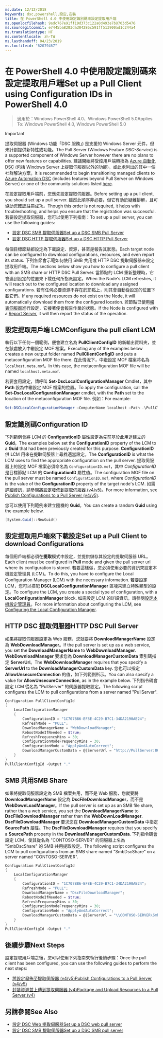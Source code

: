 ```yaml
---
ms.date: 12/12/2018
keywords: dsc,powershell,設定,安裝
title: 在 PowerShell 4.0 中使用設定識別碼來設定提取用戶端
ms.openlocfilehash: 9adc767e91ff19d373c122a0d493e7b8703d5476
ms.sourcegitcommit: e7445ba8203da304286c591ff513900ad1c244a4
ms.translationtype: HT
ms.contentlocale: zh-TW
ms.lasthandoff: 04/23/2019
ms.locfileid: "62079467"
---
```

# <a name="set-up-a-pull-client-using-configuration-ids-in-powershell-40"></a><span data-ttu-id="84301-103">在 PowerShell 4.0 中使用設定識別碼來設定提取用戶端</span><span class="sxs-lookup"><span data-stu-id="84301-103">Set up a Pull Client using Configuration IDs in PowerShell 4.0</span></span>

><span data-ttu-id="84301-104">適用於：Windows PowerShell 4.0、Windows PowerShell 5.0</span><span class="sxs-lookup"><span data-stu-id="84301-104">Applies To: Windows PowerShell 4.0, Windows PowerShell 5.0</span></span>

> [!IMPORTANT]
> <span data-ttu-id="84301-105">提取伺服器 (Windows 功能「DSC 服務」) 是支援的 Windows Server 元件，但未計劃提供新特性或功能。</span><span class="sxs-lookup"><span data-stu-id="84301-105">The Pull Server (Windows Feature *DSC-Service*) is a supported component of Windows Server however there are no plans to offer new features or capabilities.</span></span> <span data-ttu-id="84301-106">建議開始將受控用戶端轉換為 [Azure 自動化 DSC](/azure/automation/automation-dsc-getting-started) (包括 Windows Server 上提取伺服器以外的功能)，或[此處](pullserver.md#community-solutions-for-pull-service)列出的其中一個社群解決方案。</span><span class="sxs-lookup"><span data-stu-id="84301-106">It is recommended to begin transitioning managed clients to [Azure Automation DSC](/azure/automation/automation-dsc-getting-started) (includes features beyond Pull Server on Windows Server) or one of the community solutions listed [here](pullserver.md#community-solutions-for-pull-service).</span></span>

<span data-ttu-id="84301-107">在設定提取用戶端前，您應先設定提取伺服器。</span><span class="sxs-lookup"><span data-stu-id="84301-107">Before setting up a pull client, you should set up a pull server.</span></span> <span data-ttu-id="84301-108">雖然此順序非必要，但它有助於疑難排解，且可協助您確認註冊成功。</span><span class="sxs-lookup"><span data-stu-id="84301-108">Though this order is not required, it helps with troubleshooting, and helps you ensure that the registration was successful.</span></span> <span data-ttu-id="84301-109">若要設定提取伺服器，您可以使用下列指南：</span><span class="sxs-lookup"><span data-stu-id="84301-109">To set up a pull server, you can use the following guides:</span></span>

- [<span data-ttu-id="84301-110">設定 DSC SMB 提取伺服器</span><span class="sxs-lookup"><span data-stu-id="84301-110">Set up a DSC SMB Pull Server</span></span>](pullServerSmb.md)
- [<span data-ttu-id="84301-111">設定 DSC HTTP 提取伺服器</span><span class="sxs-lookup"><span data-stu-id="84301-111">Set up a DSC HTTP Pull Server</span></span>](pullServer.md)

<span data-ttu-id="84301-112">每個目標節點都設定為下載設定、資源，甚至是報告其狀態。</span><span class="sxs-lookup"><span data-stu-id="84301-112">Each target node can be configured to download configurations, resources, and even report its status.</span></span> <span data-ttu-id="84301-113">下列各節會示範如何使用 SMB 共用或 HTTP DSC 提取伺服器來設定提取用戶端。</span><span class="sxs-lookup"><span data-stu-id="84301-113">The sections below show you how to configure a pull client with an SMB share or HTTP DSC Pull Server.</span></span> <span data-ttu-id="84301-114">當節點的 LCM 重新整理時，它會連到設定的位置來下載任何所指派設定。</span><span class="sxs-lookup"><span data-stu-id="84301-114">When the Node's LCM refreshes, it will reach out to the configured location to download any assigned configurations.</span></span> <span data-ttu-id="84301-115">若有任何必要資源不存在於節點上，則其會自動從設定的位置下載它們。</span><span class="sxs-lookup"><span data-stu-id="84301-115">If any required resources do not exist on the Node, it will automatically download them from the configured location.</span></span> <span data-ttu-id="84301-116">若節點已使用[報表伺服器](reportServer.md)進行設定，它接著便會報告作業的狀態。</span><span class="sxs-lookup"><span data-stu-id="84301-116">If the Node is configured with a [Report Server](reportServer.md), it will then report the status of the operation.</span></span>

## <a name="configure-the-pull-client-lcm"></a><span data-ttu-id="84301-117">設定提取用戶端 LCM</span><span class="sxs-lookup"><span data-stu-id="84301-117">Configure the pull client LCM</span></span>

<span data-ttu-id="84301-118">執行以下任何一個範例，便會建立名為 **PullClientConfigID** 的新輸出資料夾，並在該處放入中繼設定 MOF 檔案。</span><span class="sxs-lookup"><span data-stu-id="84301-118">Executing any of the examples below creates a new output folder named **PullClientConfigID** and puts a metaconfiguration MOF file there.</span></span> <span data-ttu-id="84301-119">在此情況下，中繼設定 MOF 檔案將名為 `localhost.meta.mof`。</span><span class="sxs-lookup"><span data-stu-id="84301-119">In this case, the metaconfiguration MOF file will be named `localhost.meta.mof`.</span></span>

<span data-ttu-id="84301-120">若要套用設定，請呼叫 **Set-DscLocalConfigurationManager** Cmdlet，其中 **Path** 設為中繼設定 MOF 檔案的位置。</span><span class="sxs-lookup"><span data-stu-id="84301-120">To apply the configuration, call the **Set-DscLocalConfigurationManager** cmdlet, with the **Path** set to the location of the metaconfiguration MOF file.</span></span> <span data-ttu-id="84301-121">例如：</span><span class="sxs-lookup"><span data-stu-id="84301-121">For example:</span></span>

```powershell
Set-DSCLocalConfigurationManager –ComputerName localhost –Path .\PullClientConfigId –Verbose.
```

## <a name="configuration-id"></a><span data-ttu-id="84301-122">設定識別碼</span><span class="sxs-lookup"><span data-stu-id="84301-122">Configuration ID</span></span>

<span data-ttu-id="84301-123">下列範例會將 LCM 的 **ConfigurationID** 屬性設定為先前基於此用途建立的 **Guid**。</span><span class="sxs-lookup"><span data-stu-id="84301-123">The examples below set the **ConfigurationID** property of the LCM to a **Guid** that had been previously created for this purpose.</span></span> <span data-ttu-id="84301-124">**ConfigurationID** 供 LCM 用來在提取伺服器上尋找適當設定。</span><span class="sxs-lookup"><span data-stu-id="84301-124">The **ConfigurationID** is what the LCM uses to find the appropriate configuration on the pull server.</span></span> <span data-ttu-id="84301-125">提取伺服器上的設定 MOF 檔案必須命名為 `ConfigurationID.mof`，其中 *ConfigurationID* 是目標節點 LCM 的 **ConfigurationID** 屬性值。</span><span class="sxs-lookup"><span data-stu-id="84301-125">The configuration MOF file on the pull server must be named `ConfigurationID.mof`, where *ConfigurationID* is the value of the **ConfigurationID** property of the target node's LCM.</span></span> <span data-ttu-id="84301-126">如需詳細資訊，請參閱[將設定發佈到提取伺服器 (v4/v5)](publishConfigs.md)。</span><span class="sxs-lookup"><span data-stu-id="84301-126">For more information, see [Publish Configurations to a Pull Server (v4/v5)](publishConfigs.md).</span></span>

<span data-ttu-id="84301-127">您可以使用下列範例來建立隨機的 **Guid**。</span><span class="sxs-lookup"><span data-stu-id="84301-127">You can create a random **Guid** using the example below.</span></span>

```powershell
[System.Guid]::NewGuid()
```

## <a name="set-up-a-pull-client-to-download-configurations"></a><span data-ttu-id="84301-128">設定提取用戶端來下載設定</span><span class="sxs-lookup"><span data-stu-id="84301-128">Set up a Pull Client to download Configurations</span></span>

<span data-ttu-id="84301-129">每個用戶端都必須在**提取**模式中設定，並提供儲存其設定的提取伺服器 URL。</span><span class="sxs-lookup"><span data-stu-id="84301-129">Each client must be configured in **Pull** mode and given the pull server url where its configuration is stored.</span></span> <span data-ttu-id="84301-130">若要這樣做，您必須使用必要的資訊來設定本機設定管理員 (LCM)。</span><span class="sxs-lookup"><span data-stu-id="84301-130">To do this, you have to configure the Local Configuration Manager (LCM) with the necessary information.</span></span> <span data-ttu-id="84301-131">若要設定 LCM，您可以搭配 **DSCLocalConfigurationManager** 區塊來建立特殊類型的設定。</span><span class="sxs-lookup"><span data-stu-id="84301-131">To configure the LCM, you create a special type of configuration, with a **LocalConfigurationManager** block.</span></span> <span data-ttu-id="84301-132">如需設定 LCM 的詳細資訊，請參閱[設定本機設定管理員](../managing-nodes/metaConfig4.md)。</span><span class="sxs-lookup"><span data-stu-id="84301-132">For more information about configuring the LCM, see [Configuring the Local Configuration Manager](../managing-nodes/metaConfig4.md).</span></span>

## <a name="http-dsc-pull-server"></a><span data-ttu-id="84301-133">HTTP DSC 提取伺服器</span><span class="sxs-lookup"><span data-stu-id="84301-133">HTTP DSC Pull Server</span></span>

<span data-ttu-id="84301-134">如果將提取伺服器設定為 Web 服務，您就要將 **DownloadManagerName** 設定為 **WebDownloadManager**。</span><span class="sxs-lookup"><span data-stu-id="84301-134">If the pull server is set up as a web service, you set the **DownloadManagerName** to **WebDownloadManager**.</span></span> <span data-ttu-id="84301-135">**WebDownloadManager** 要求您為 **DownloadManagerCustomData** 索引碼指定 **ServerUrl**。</span><span class="sxs-lookup"><span data-stu-id="84301-135">The **WebDownloadManager** requires that you specify a **ServerUrl** to the **DownloadManagerCustomData** key.</span></span> <span data-ttu-id="84301-136">您也可以指定 **AllowUnsecureConnection** 的值，如下列範例所示。</span><span class="sxs-lookup"><span data-stu-id="84301-136">You can also specify a value for **AllowUnsecureConnection**, as in the example below.</span></span> <span data-ttu-id="84301-137">下列指令碼會設定 LCM 從名為 "PullServer" 的伺服器提取設定。</span><span class="sxs-lookup"><span data-stu-id="84301-137">The following script configures the LCM to pull configurations from a server named "PullServer".</span></span>

```powershell
Configuration PullClientConfigId
{
    LocalConfigurationManager
    {
        ConfigurationID = "1C707B86-EF8E-4C29-B7C1-34DA2190AE24";
        RefreshMode = "PULL";
        DownloadManagerName = "WebDownloadManager";
        RebootNodeIfNeeded = $true;
        RefreshFrequencyMins = 30;
        ConfigurationModeFrequencyMins = 30;
        ConfigurationMode = "ApplyAndAutoCorrect";
        DownloadManagerCustomData = @{ServerUrl = "http://PullServer:8080/PSDSCPullServer/PSDSCPullServer.svc"; AllowUnsecureConnection = “TRUE”}
    }
}
PullClientConfigId -Output "."
```

## <a name="smb-share"></a><span data-ttu-id="84301-138">SMB 共用</span><span class="sxs-lookup"><span data-stu-id="84301-138">SMB Share</span></span>

<span data-ttu-id="84301-139">如果將提取伺服器設定為 SMB 檔案共用，而不是 Web 服務，您就要將 **DownloadManagerName** 設定為 **DscFileDownloadManager**，而不是 **WebDownLoadManager**。</span><span class="sxs-lookup"><span data-stu-id="84301-139">If the pull server is set up as an SMB file share, rather than a web service, you set the **DownloadManagerName** to **DscFileDownloadManager** rather than the **WebDownLoadManager**.</span></span> <span data-ttu-id="84301-140">**DscFileDownloadManager** 要求您在 **DownloadManagerCustomData** 中指定 **SourcePath** 屬性。</span><span class="sxs-lookup"><span data-stu-id="84301-140">The **DscFileDownloadManager** requires that you specify a **SourcePath** property in the **DownloadManagerCustomData**.</span></span> <span data-ttu-id="84301-141">下列指令碼會設定 LCM，使其從名為 "CONTOSO-SERVER" 的伺服器上名為 "SmbDscShare" 的 SMB 共用提取設定。</span><span class="sxs-lookup"><span data-stu-id="84301-141">The following script configures the LCM to pull configurations from an SMB share named "SmbDscShare" on a server named "CONTOSO-SERVER".</span></span>

```powershell
Configuration PullClientConfigId
{
    LocalConfigurationManager
    {
        ConfigurationID = "1C707B86-EF8E-4C29-B7C1-34DA2190AE24";
        RefreshMode = "PULL";
        DownloadManagerName = "DscFileDownloadManager";
        RebootNodeIfNeeded = $true;
        RefreshFrequencyMins = 30;
        ConfigurationModeFrequencyMins = 30;
        ConfigurationMode = "ApplyAndAutoCorrect";
        DownloadManagerCustomData = @{ServerUrl = "\\CONTOSO-SERVER\SmbDscShare"}
    }
}
PullClientConfigId -Output "."
```

## <a name="next-steps"></a><span data-ttu-id="84301-142">後續步驟</span><span class="sxs-lookup"><span data-stu-id="84301-142">Next Steps</span></span>

<span data-ttu-id="84301-143">設定提取用戶端之後，您可以使用下列指南來執行後續步驟：</span><span class="sxs-lookup"><span data-stu-id="84301-143">Once the pull client has been configured, you can use the following guides to perform the next steps:</span></span>

- [<span data-ttu-id="84301-144">將設定發佈至提取伺服器 (v4/v5)</span><span class="sxs-lookup"><span data-stu-id="84301-144">Publish Configurations to a Pull Server (v4/v5)</span></span>](publishConfigs.md)
- [<span data-ttu-id="84301-145">封裝資源並上傳到提取伺服器 (v4)</span><span class="sxs-lookup"><span data-stu-id="84301-145">Package and Upload Resources to a Pull Server (v4)</span></span>](package-upload-resources.md)

## <a name="see-also"></a><span data-ttu-id="84301-146">另請參閱</span><span class="sxs-lookup"><span data-stu-id="84301-146">See Also</span></span>

- [<span data-ttu-id="84301-147">設定 DSC Web 提取伺服器</span><span class="sxs-lookup"><span data-stu-id="84301-147">Set up a DSC web pull server</span></span>](pullServer.md)
- [<span data-ttu-id="84301-148">設定 DSC SMB 提取伺服器</span><span class="sxs-lookup"><span data-stu-id="84301-148">Set up a DSC SMB pull server</span></span>](pullServerSMB.md)

